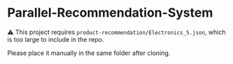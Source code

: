 # Parallel-Recommendation-System
⚠️ This project requires `product-recommendation/Electronics_5.json`, which is too large to include in the repo.

Please place it manually in the same folder after cloning.
